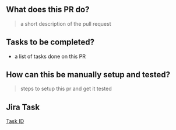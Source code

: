## What does this PR do?

> a short description of the pull request

## Tasks to be completed?

- a list of tasks done on this PR

## How can this be manually setup and tested?

> steps to setup this pr and get it tested

## Jira Task

[Task ID](link)
